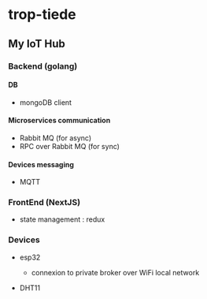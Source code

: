# trop-tiede

## My IoT Hub

### Backend (golang)

#### DB

- mongoDB client

#### Microservices communication

- Rabbit MQ (for async)
- RPC over Rabbit MQ (for sync)

#### Devices messaging

- MQTT


### FrontEnd (NextJS)

- state management : redux

### Devices

- esp32
    - connexion to private broker over WiFi local network

- DHT11
